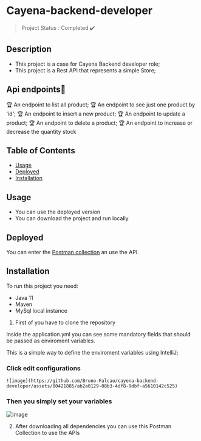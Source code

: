 # Cayena-backend-developer
> Project Status : Completed :heavy_check_mark:

## Description

- This project is a case for Cayena Backend developer role;
- This project is a Rest API that represents a simple Store;

## Api  endpoints🏁 
:trophy: An endpoint to list all product;
:trophy: An endpoint to see just one product by 'id';
:trophy: An endpoint to insert a new product;
:trophy: An endpoint to update a product;
:trophy: An endpoint to delete a product;
:trophy: An endpoint to increase or decrease the quantity stock

## Table of Contents
- [Usage](#usage)
- [Deployed](#deployed)
- [Installation](#installation)

## Usage
- You can use the deployed version
- You can download the project and run locally 

## Deployed
You can enter the [Postman collection](https://www.postman.com/felipecorp/workspace/cayena-workspace/request/15800965-81b766e8-1710-4aa8-a0a5-a3c9c3da5084) an use the API.

## Installation

To run this project you need:
- Java 11
- Maven
- MySql local instance

1. First of you have to clone the repository

Inside the application.yml you can see some mandatory fields that should be passed as enviroment variables.

This is a simple way to define the enviroment variables using IntelliJ;

### **Click edit configurations**
```
![image](https://github.com/Bruno-Falcao/cayena-backend-developer/assets/80421885/ab2a0129-08b3-4df8-9dbf-a5610142c525)
```

### **Then you simply set your variables**

![image](https://github.com/Bruno-Falcao/cayena-backend-developer/assets/80421885/263fdedf-a8bc-4b0e-b4bc-ef692b7cdfee)

2. After downloading all dependencies you can use this Postman Collection to use the APIs
